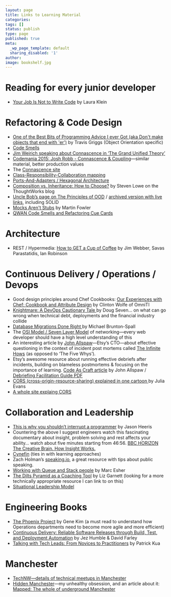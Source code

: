 ```yaml
---
layout: page
title: Links to Learning Material
categories: 
tags: []
status: publish
type: page
published: true
meta:
  _wp_page_template: default
  sharing_disabled: '1'
author:
image: bookshelf.jpg
---
```


# Reading for every junior developer

* [Your Job Is Not to Write Code](https://medium.com/@lauraklein/your-job-is-not-to-write-code-d002609b117a#.s4sbuzlx1) by Laura Klein

# Refactoring & Code Design

* [One of the Best Bits of Programming Advice I ever Got (aka Don't make objects that end with 'er')](http://objology.blogspot.co.uk/2011/09/one-of-best-bits-of-programming-advice.html) by Travis Griggs (Object Orientation specific)
* [Code Smells](https://sourcemaking.com/refactoring/smells)
* [Jim Weirich speaking about Connascence in ‘The Grand Unified Theory’](http://confreaks.tv/videos/aac2009-the-grand-unified-theory)
* [Codemania 2015: Josh Robb - Connascence & Coupling](https://www.youtube.com/watch?v=Ip2o4vbAK3s)—similar material, better production values
* The [Connascence site](http://connascence.io/)
* [Class-Responsibility-Collaboration mapping](http://wiki.c2.com/?CrcCard)
* [Ports-And-Adapters / Hexagonal Architecture](http://www.dossier-andreas.net/software_architecture/ports_and_adapters.html)
* [Composition vs. Inheritance: How to Choose?](https://www.thoughtworks.com/insights/blog/composition-vs-inheritance-how-choose) by Steven Lowe on the ThoughtWorks blog
* [Uncle Bob’s page on The Principles of OOD](https://web.archive.org/web/20160625144517/http://butunclebob.com/ArticleS.UncleBob.PrinciplesOfOod) / [archived version with live links](https://patrickgoudjoako.com/2014/07/18/principles-of-object-oriented-design-by-uncle-bob/), including SOLID
* [Mocks Aren't Stubs](https://martinfowler.com/articles/mocksArentStubs.html) by Martin Fowler
* [QWAN Code Smells and Refactoring Cue Cards](http://www.qwan.eu/shop)

# Architecture

* REST / Hypermedia: [How to GET a Cup of Coffee](https://www.infoq.com/articles/webber-rest-workflow) by Jim Webber, Savas Parastatidis, Ian Robinson

# Continuous Delivery / Operations / Devops

* Good design principles around Chef Cookbooks: [Our Experiences with Chef: Cookbook and Attribute Design](https://omniti.com/seeds/seeds-our-experiences-with-chef-cookbook-and-attribute-design) by Clinton Wolfe  of OmniTI
* [Knightmare: A DevOps Cautionary Tale
](https://dougseven.com/2014/04/17/knightmare-a-devops-cautionary-tale/) by Doug Seven… on what can go wrong when technical debt, deployments and the financial industry collide
* [Database Migrations Done Right
](http://www.brunton-spall.co.uk/post/2014/05/06/database-migrations-done-right/) by Michael Brunton-Spall
* The [OSI Model / Seven Layer Model](https://en.wikipedia.org/wiki/OSI_model) of networking—every web developer should have a high level understanding of this
* An interesting article by [John Allspaw](https://twitter.com/allspaw)—Etsy’s CTO—about effective questioning in the context of incident post mortems called [The Infinite Hows](https://www.oreilly.com/ideas/the-infinite-hows) (as opposed to ‘The Five Whys’).
* Etsy’s awesome resource about running effective debriefs after incidents, building on blameless postmortems & focusing on the importance of learning. [Code As Craft article](https://codeascraft.com/2016/11/17/debriefing-facilitation-guide/) by John Allspaw / [Debriefing Facilitation Guide PDF](http://extfiles.etsy.com/DebriefingFacilitationGuide.pdf)
* [CORS (cross-origin-resource-sharing) explained in one cartoon ](https://twitter.com/b0rk/status/822658191733510144) by Julia Evans
* [A whole site explaing CORS](https://enable-cors.org/)

# Collaboration and Leadership

* [This is why you shouldn’t interrupt a programmer](http://heeris.id.au/2013/this-is-why-you-shouldnt-interrupt-a-programmer/) by Jason Heeris
* Countering the above I suggest engineers watch this fascinating documentary about insight, problem solving and rest affects your ability… watch about five minutes starting from 46:56. [BBC HORIZON The Creative Brain. How Insight Works.](http://www.dailymotion.com/video/xy9ag1_bbc-horizon-the-creative-brain-how-insight-works_tech)
* [Cynefin](https://en.wikipedia.org/wiki/Cynefin_framework) (ties in with learning approaches)
* Zach Holman’s [speaking.io](http://speaking.io/), a great resource with tips about public speaking.
* [Working with Queue and Stack people](https://marcesher.com/2014/08/18/working-with-queue-and-stack-people/) by Marc Esher
* [The Dilts Pyramid as a Coaching Tool](http://www.helpingyouharmonise.com/dilts) by Liz Garnett (looking for a more technically appropriate resource I can link to on this)
* [Situational Leadership Model](http://www.project-management-skills.com/situational-leadership-model.html)

# Engineering Books

* [The Phoenix Project](http://amzn.to/2l4uW51) by Gene Kim (a must read to understand how Operations departments need to become more agile and more efficient)
* [Continuous Delivery: Reliable Software Releases through Build, Test, and Deployment Automation](http://amzn.to/2l4D0Da) by Jez Humble & David Farley
* [Talking with Tech Leads: From Novices to Practitioners](http://amzn.to/2kzVPgS) by Patrick Kua

# Manchester

* [TechNW—details of technical meetups in Manchester](http://technw.uk/)
* [Hidden Manchester](http://hidden-manchester.org.uk/)—my unhealthy obsession, and an article about it: [Mapped: The whole of underground Manchester
](http://www.manchestereveningnews.co.uk/news/greater-manchester-news/mapped-whole-underground-manchester-11028890)